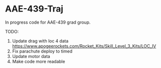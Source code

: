 # AAE-439-Traj

In progress code for AAE-439 grad group.

TODO:

1) Update drag with loc 4 data https://www.apogeerockets.com/Rocket_Kits/Skill_Level_3_Kits/LOC_IV
2) Fix parachute deploy to timed
3) Update motor data
4) Make code more readable
